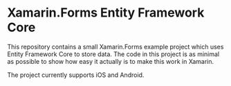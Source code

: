 # Xamarin.Forms Entity Framework Core
This repository contains a small Xamarin.Forms example project which uses Entity Framework Core
to store data. The code in this project is as minimal as possible to show how easy it
actually is to make this work in Xamarin.

The project currently supports iOS and Android.
